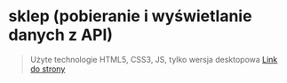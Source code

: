 # sklep (pobieranie i wyświetlanie danych z API)
>Użyte technologie HTML5, CSS3, JS, 
>tylko wersja desktopowa
[Link do strony](https://test.edyta-photo.pl/)
